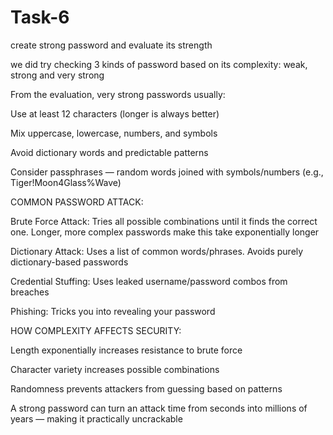 # Task-6
create strong password and evaluate its strength

we did try checking 3 kinds of password based on its complexity: weak, strong and very strong

From the evaluation, very strong passwords usually:

Use at least 12 characters (longer is always better)

Mix uppercase, lowercase, numbers, and symbols

Avoid dictionary words and predictable patterns

Consider passphrases — random words joined with symbols/numbers (e.g., Tiger!Moon4Glass%Wave)

COMMON PASSWORD ATTACK:

Brute Force Attack: Tries all possible combinations until it finds the correct one. Longer, more complex passwords make this take exponentially longer

Dictionary Attack: Uses a list of common words/phrases. Avoids purely dictionary-based passwords

Credential Stuffing: Uses leaked username/password combos from breaches

Phishing: Tricks you into revealing your password

HOW COMPLEXITY AFFECTS SECURITY:

Length exponentially increases resistance to brute force

Character variety increases possible combinations

Randomness prevents attackers from guessing based on patterns

A strong password can turn an attack time from seconds into millions of years — making it practically uncrackable

